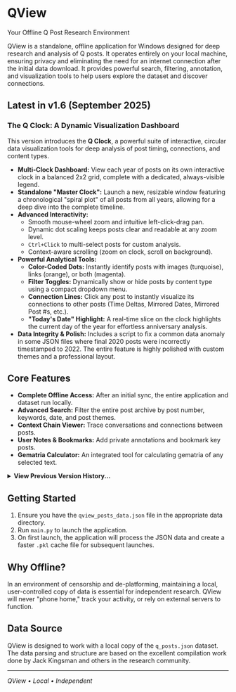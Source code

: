 # QView
Your Offline Q Post Research Environment

QView is a standalone, offline application for Windows designed for deep research and analysis of Q posts. It operates entirely on your local machine, ensuring privacy and eliminating the need for an internet connection after the initial data download. It provides powerful search, filtering, annotation, and visualization tools to help users explore the dataset and discover connections.

## Latest in v1.6 (September 2025)

### The Q Clock: A Dynamic Visualization Dashboard
This version introduces the **Q Clock**, a powerful suite of interactive, circular data visualization tools for deep analysis of post timing, connections, and content types.

* **Multi-Clock Dashboard:** View each year of posts on its own interactive clock in a balanced 2x2 grid, complete with a dedicated, always-visible legend.
* **Standalone "Master Clock":** Launch a new, resizable window featuring a chronological "spiral plot" of all posts from all years, allowing for a deep dive into the complete timeline.
* **Advanced Interactivity:**
    * Smooth mouse-wheel zoom and intuitive left-click-drag pan.
    * Dynamic dot scaling keeps posts clear and readable at any zoom level.
    * `Ctrl+Click` to multi-select posts for custom analysis.
    * Context-aware scrolling (zoom on clock, scroll on background).
* **Powerful Analytical Tools:**
    * **Color-Coded Dots:** Instantly identify posts with images (turquoise), links (orange), or both (magenta).
    * **Filter Toggles:** Dynamically show or hide posts by content type using a compact dropdown menu.
    * **Connection Lines:** Click any post to instantly visualize its connections to other posts (Time Deltas, Mirrored Dates, Mirrored Post #s, etc.).
    * **"Today's Date" Highlight:** A real-time slice on the clock highlights the current day of the year for effortless anniversary analysis.
* **Data Integrity & Polish:** Includes a script to fix a common data anomaly in some JSON files where final 2020 posts were incorrectly timestamped to 2022. The entire feature is highly polished with custom themes and a professional layout.

## Core Features
* **Complete Offline Access:** After an initial sync, the entire application and dataset run locally.
* **Advanced Search:** Filter the entire post archive by post number, keywords, date, and post themes.
* **Context Chain Viewer:** Trace conversations and connections between posts.
* **User Notes & Bookmarks:** Add private annotations and bookmark key posts.
* **Gematria Calculator:** An integrated tool for calculating gematria of any selected text.

<details>
<summary><strong>View Previous Version History...</strong></summary>

### v1.5 (September 2025)
* **Search Term Highlighting:** Search results now highlight the matching keyword in the post text.
* **Dynamic Date Selector:** The calendar for date searches is now a persistent, non-modal window.
* **Integrated Delta Search:** Delta search is now an integrated checkbox within the date search calendar.
* **Streamlined UI:** The `Highlight Abbreviations` toggle was moved to the `Settings` window.
* **Bug Fix:** Corrected a crash when a date search returned no results.

### v1.4 (August 2025)
* **Context Chain Viewer:** A new window to trace post connections (quotes, deltas, mirrors) with tooltip previews and navigation history.
* **Enhanced User Notes System:** Added a "View All Notes" window and selective tooltip display.
* **UI & Stability Improvements:** Added "Search by Theme," fixed a critical startup bug, and improved the welcome screen.

</details>

## Getting Started
1.  Ensure you have the `qview_posts_data.json` file in the appropriate data directory.
2.  Run `main.py` to launch the application.
3.  On first launch, the application will process the JSON data and create a faster `.pkl` cache file for subsequent launches.

## Why Offline?
In an environment of censorship and de-platforming, maintaining a local, user-controlled copy of data is essential for independent research. QView will never "phone home," track your activity, or rely on external servers to function.

## Data Source
QView is designed to work with a local copy of the `q_posts.json` dataset. The data parsing and structure are based on the excellent compilation work done by Jack Kingsman and others in the research community.

---
*QView • Local • Independent*
